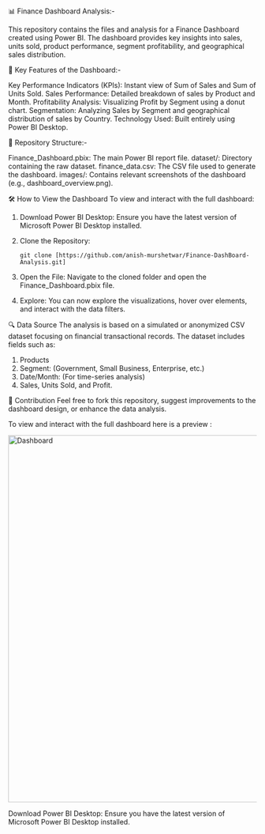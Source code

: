  📊 Finance Dashboard Analysis:-
 
   This repository contains the files and analysis for a Finance Dashboard created using Power BI. The dashboard provides key insights into sales, units sold, product performance, segment profitability, and 
   geographical sales distribution.

 🌟 Key Features of the Dashboard:-
 
   Key Performance Indicators (KPIs): Instant view of Sum of Sales and Sum of Units Sold.
   Sales Performance: Detailed breakdown of sales by Product and Month.
   Profitability Analysis: Visualizing Profit by Segment using a donut chart.
   Segmentation: Analyzing Sales by Segment and geographical distribution of sales by Country.
   Technology Used: Built entirely using Power BI Desktop.
      
 📁 Repository Structure:-
      
   Finance_Dashboard.pbix: The main Power BI report file.
   dataset/: Directory containing the raw dataset.
   finance_data.csv: The CSV file used to generate the dashboard.
   images/: Contains relevant screenshots of the dashboard (e.g., dashboard_overview.png).    

 🛠️ How to View the Dashboard
   To view and interact with the full dashboard:

   1. Download Power BI Desktop: Ensure you have the latest version of Microsoft Power BI Desktop installed.
   2. Clone the Repository:

          git clone [https://github.com/anish-murshetwar/Finance-DashBoard-Analysis.git]
   3. Open the File: Navigate to the cloned folder and open the Finance_Dashboard.pbix file.
   4. Explore: You can now explore the visualizations, hover over elements, and interact with the data filters.

🔍 Data Source
  The analysis is based on a simulated or anonymized CSV dataset focusing on financial transactional records. The dataset includes fields such as:

 1. Products
 2. Segment: (Government, Small Business, Enterprise, etc.)
 3. Date/Month: (For time-series analysis)
 4. Sales, Units Sold, and Profit.

🤝 Contribution
Feel free to fork this repository, suggest improvements to the dashboard design, or enhance the data analysis.

To view and interact with the full dashboard here is a preview :

   <img width="1330" height="743" alt="Dashboard" src="https://github.com/user-attachments/assets/e5ba6b86-e6c9-4096-89a1-931961a2f3e1" />



Download Power BI Desktop: Ensure you have the latest version of Microsoft Power BI Desktop installed.
